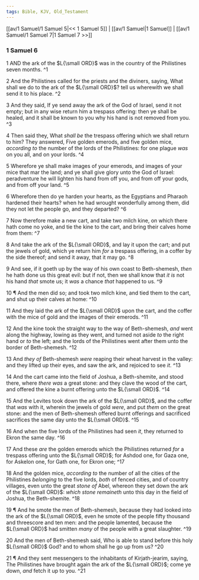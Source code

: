 ```yaml
---
tags: Bible, KJV, Old_Testament
---
```


[[av/1 Samuel/1 Samuel 5|<< 1 Samuel 5]] | [[av/1 Samuel|1 Samuel]] | [[av/1 Samuel/1 Samuel 7|1 Samuel 7 >>]]

### 1 Samuel 6

1 AND the ark of the $L{\small ORD}$ was in the country of the Philistines seven months. ^1

2 And the Philistines called for the priests and the diviners, saying, What shall we do to the ark of the $L{\small ORD}$? tell us wherewith we shall send it to his place. ^2

3 And they said, If ye send away the ark of the God of Israel, send it not empty; but in any wise return him a trespass offering: then ye shall be healed, and it shall be known to you why his hand is not removed from you. ^3

4 Then said they, What _shall_ _be_ the trespass offering which we shall return to him? They answered, Five golden emerods, and five golden mice, _according_ _to_ the number of the lords of the Philistines: for one plague _was_ on you all, and on your lords. ^4

5 Wherefore ye shall make images of your emerods, and images of your mice that mar the land; and ye shall give glory unto the God of Israel: peradventure he will lighten his hand from off you, and from off your gods, and from off your land. ^5

6 Wherefore then do ye harden your hearts, as the Egyptians and Pharaoh hardened their hearts? when he had wrought wonderfully among them, did they not let the people go, and they departed? ^6

7 Now therefore make a new cart, and take two milch kine, on which there hath come no yoke, and tie the kine to the cart, and bring their calves home from them: ^7

8 And take the ark of the $L{\small ORD}$, and lay it upon the cart; and put the jewels of gold, which ye return him _for_ a trespass offering, in a coffer by the side thereof; and send it away, that it may go. ^8

9 And see, if it goeth up by the way of his own coast to Beth-shemesh, _then_ he hath done us this great evil: but if not, then we shall know that _it_ _is_ not his hand _that_ smote us; it _was_ a chance _that_ happened to us. ^9

10 ¶ And the men did so; and took two milch kine, and tied them to the cart, and shut up their calves at home: ^10

11 And they laid the ark of the $L{\small ORD}$ upon the cart, and the coffer with the mice of gold and the images of their emerods. ^11

12 And the kine took the straight way to the way of Beth-shemesh, _and_ went along the highway, lowing as they went, and turned not aside _to_ the right hand or _to_ the left; and the lords of the Philistines went after them unto the border of Beth-shemesh. ^12

13 And _they_ _of_ Beth-shemesh _were_ reaping their wheat harvest in the valley: and they lifted up their eyes, and saw the ark, and rejoiced to see _it_. ^13

14 And the cart came into the field of Joshua, a Beth-shemite, and stood there, where _there_ _was_ a great stone: and they clave the wood of the cart, and offered the kine a burnt offering unto the $L{\small ORD}$. ^14

15 And the Levites took down the ark of the $L{\small ORD}$, and the coffer that _was_ with it, wherein the jewels of gold _were_, and put _them_ on the great stone: and the men of Beth-shemesh offered burnt offerings and sacrificed sacrifices the same day unto the $L{\small ORD}$. ^15

16 And when the five lords of the Philistines had seen _it_, they returned to Ekron the same day. ^16

17 And these _are_ the golden emerods which the Philistines returned _for_ a trespass offering unto the $L{\small ORD}$; for Ashdod one, for Gaza one, for Askelon one, for Gath one, for Ekron one; ^17

18 And the golden mice, _according_ _to_ the number of all the cities of the Philistines _belonging_ to the five lords, _both_ of fenced cities, and of country villages, even unto the great _stone_ _of_ Abel, whereon they set down the ark of the $L{\small ORD}$: _which_ _stone_ _remaineth_ unto this day in the field of Joshua, the Beth-shemite. ^18

19 ¶ And he smote the men of Beth-shemesh, because they had looked into the ark of the $L{\small ORD}$, even he smote of the people fifty thousand and threescore and ten men: and the people lamented, because the $L{\small ORD}$ had smitten _many_ of the people with a great slaughter. ^19

20 And the men of Beth-shemesh said, Who is able to stand before this holy $L{\small ORD}$ God? and to whom shall he go up from us? ^20

21 ¶ And they sent messengers to the inhabitants of Kirjath-jearim, saying, The Philistines have brought again the ark of the $L{\small ORD}$; come ye down, _and_ fetch it up to you. ^21

